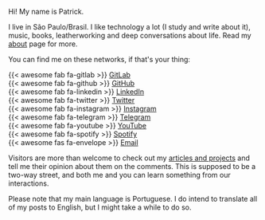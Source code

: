 Hi! My name is Patrick.

I live in São Paulo/Brasil. I like technology a lot (I study and write about it), music, books, leatherworking and deep conversations about life. Read my [about](/en/about) page for more.

You can find me on these networks, if that's your thing:

{{< awesome fab fa-gitlab >}} [GitLab](https://gitlab.com/pckcml)  
{{< awesome fab fa-github >}} [GitHub](https://github.com/pckcml)  
{{< awesome fab fa-linkedin >}} [LinkedIn](https://www.linkedin.com/in/patrickcamillo/)  
{{< awesome fab fa-twitter >}} [Twitter](https://twitter.com/patrickcamillo_)  
{{< awesome fab fa-instagram >}} [Instagram](https://www.instagram.com/patrickcamillo_/)  
{{< awesome fab fa-telegram >}} [Telegram](https://t.me/patrickcamillo)  
{{< awesome fab fa-youtube >}} [YouTube](https://www.youtube.com/c/PatrickCamillo)  
{{< awesome fab fa-spotify >}} [Spotify](https://open.spotify.com/user/31nk7asusyvagli4tqubzad3755y)  
{{< awesome fas fa-envelope >}} [Email](mailto:patrick.camillo@outlook.com)  

Visitors are more than welcome to check out my [articles and projects](/en/blog) and tell me their opinion about them on the comments. This is supposed to be a two-way street, and both me and you can learn something from our interactions.

Please note that my main language is Portuguese. I do intend to translate all of my posts to English, but I might take a while to do so.